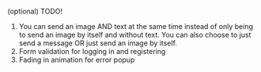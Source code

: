 (optional) TODO!

1. You can send an image AND text at the same time instead of only being to send an image by itself and without text. You can also choose to just send a message OR just send an image by itself.
2. Form validation for logging in and registering
3. Fading in animation for error popup
